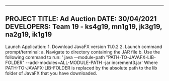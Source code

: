 ------------------------------------------------------------------------
PROJECT TITLE: Ad Auction
DATE: 30/04/2021
DEVELOPERS: Team 19 - ks4g19, mn1g19, jk3g19, na2g19, ik1g19
------------------------------------------------------------------------

Launch Application:
	1. Download JavaFX version 11.0.2
	2. Launch command prompt/terminal:
		a. Navigate to directory containing the JAR file
		b. Use the following command to run:
			' java --module-path "PATH-TO-JAVAFX-LIB-FOLDER" --add-modules=ALL-MODULE-PATH -jar increment3.jar'
		   Where PATH-TO-JAVAFX-LIB-FOLDER is replaced by the absolute path to the lib folder of JavaFX that you have downloaded.
